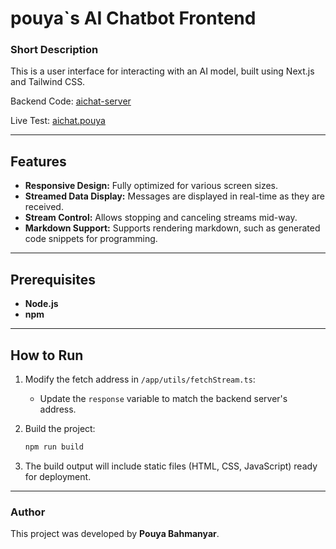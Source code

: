 # pouya`s AI Chatbot Frontend

### Short Description

This is a user interface for interacting with an AI model, built using Next.js and Tailwind CSS.

Backend Code: [aichat-server](https://github.com/facepalm0075/aichat-server)

Live Test: [aichat.pouya](https://aichat.pouyaprogramming.ir/)

---

## Features

- **Responsive Design:** Fully optimized for various screen sizes.
- **Streamed Data Display:** Messages are displayed in real-time as they are received.
- **Stream Control:** Allows stopping and canceling streams mid-way.
- **Markdown Support:** Supports rendering markdown, such as generated code snippets for programming.

---

## Prerequisites

- **Node.js**
- **npm**

---

## How to Run

1. Modify the fetch address in `/app/utils/fetchStream.ts`:

   - Update the `response` variable to match the backend server's address.

2. Build the project:

   ```bash
   npm run build
   ```

3. The build output will include static files (HTML, CSS, JavaScript) ready for deployment.

---

### Author

This project was developed by **Pouya Bahmanyar**.
